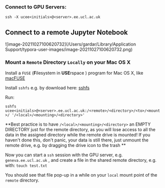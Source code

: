 ### Connect to GPU Servers:

`ssh -X ucee<initials>@<server>.ee.ucl.ac.uk`

## Connect to a remote Jupyter Notebook

![image-20211027100620732](/Users/gardar/Library/Application Support/typora-user-images/image-20211027100620732.png)



### Mount a `Remote` Directory `Locally` on your Mac OS X 

Install a `FUSE` (**F**ilesystem in **USE**rspace ) program for Mac OS X, like [macFUSE](https://osxfuse.github.io/)

Install `sshfs` e.g. by download here: [sshfs](https://github.com/osxfuse/sshfs/releases/download/osxfuse-sshfs-2.5.0/sshfs-2.5.0.pkg) 

Run:

`sshfs ucee<initials>@<server>.ee.ucl.ac.uk:/<remote>/<directory>/<to>/<mount>/ '/<local>/<mounting>/<directory>'`

**Best practice is to have `/<local>/<mounting>/<directory>` an EMPTY DIRECTORY just for the remote directory, as you will lose access to all the data in the assigned directory while the remote drive is mounted! If you haven't done this, don't panic, your data is still there, just unmount the remote drive, e.g. by dragging the drive icon to the trash **

Now you can start a `ssh` session with the GPU server, e.g. `geneva.ee.ucl.ac.uk` , and create a file in the shared remote directory, e.g. with: `touch test.txt`

You should see that file pop-up in a while on your `local` mount point of the `remote` directory.



